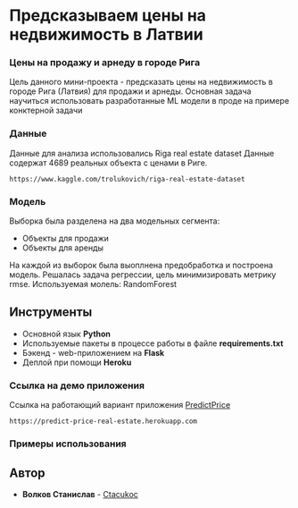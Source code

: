 # Предсказываем цены на недвижимость в Латвии
### Цены на продажу и арнеду в городе Рига

Цель данного мини-проекта - предсказать цены на недвижимость в городе Рига (Латвия) для продажи и арнеды. Основная задача научиться использовать разработанные ML модели в проде на примере конктерной задачи

### Данные

Данные для анализа использовались Riga real estate dataset
Данные содержат 4689 реальных объекта с ценами в Риге.

```
https://www.kaggle.com/trolukovich/riga-real-estate-dataset
```

### Модель

Выборка была разделена на два модельных сегмента:
* Объекты для продажи
* Объекты для аренды

На каждой из выборок была выоплнена предобработка и построена модель.
Решалась задача регрессии, цель минимизировать метрику rmse. 
Используемая молель: RandomForest

## Инструменты

*  Основной язык **Python**
*  Используемые пакеты в процессе работы в файле **requirements.txt**
*  Бэкенд - web-приложением на **Flask**
*  Деплой при помощи **Heroku**

### Ссылка на демо приложения
Ссылка на работающий вариант приложения [PredictPrice](https://predict-price-real-estate.herokuapp.com)
```
https://predict-price-real-estate.herokuapp.com
```

### Примеры использования


## Автор

* **Волков Станислав** - [Ctacukoc](https://github.com/volkovstanislav)


